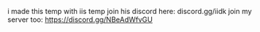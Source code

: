 i made this temp with iis temp join his discord here: discord.gg/iidk 
join my server too: https://discord.gg/NBeAdWfvGU
